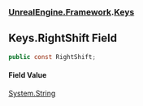 ### [UnrealEngine.Framework](./UnrealEngine-Framework.md 'UnrealEngine.Framework').[Keys](./Keys.md 'UnrealEngine.Framework.Keys')
## Keys.RightShift Field
  
```csharp
public const RightShift;
```
#### Field Value
[System.String](https://docs.microsoft.com/en-us/dotnet/api/System.String 'System.String')  
